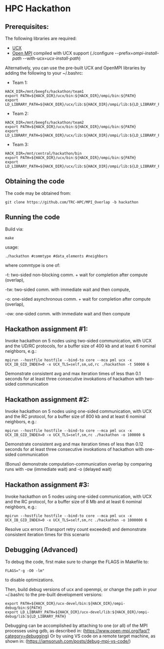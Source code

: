 # HPC Hackathon

## Prerequisites:
The following libraries are required:
  - [UCX](https://github.com/openucx/ucx)
  - [Open MPI](https://github.com/open-mpi/ompi.git) compiled with UCX support (./configure --prefix=*ompi-install-path* --with-ucx=*ucx-install-path*)

Alternatively, you can use the pre-built UCX and OpenMPI libraries by adding the following to your ~/.bashrc:
- Team 1:
```
HACK_DIR=/mnt/beegfs/hackathon/team1
export PATH=${HACK_DIR}/ucx/bin:${HACK_DIR}/ompi/bin:${PATH}
export LD_LIBRARY_PATH=${HACK_DIR}/ucx/lib:${HACK_DIR}/ompi/lib:${LD_LIBRARY_PATH}
```

- Team 2:
```
HACK_DIR=/mnt/beegfs/hackathon/team2
export PATH=${HACK_DIR}/ucx/bin:${HACK_DIR}/ompi/bin:${PATH}
export LD_LIBRARY_PATH=${HACK_DIR}/ucx/lib:${HACK_DIR}/ompi/lib:${LD_LIBRARY_PATH}
```

- Team 3:
```
HACK_DIR=/mnt/central/hackathon/bin
export PATH=${HACK_DIR}/ucx/bin:${HACK_DIR}/ompi/bin:${PATH}
export LD_LIBRARY_PATH=${HACK_DIR}/ucx/lib:${HACK_DIR}/ompi/lib:${LD_LIBRARY_PATH}
```

## Obtaining the code
The code may be obtained from:
```
git clone https://github.com/TRC-HPC/MPI_Overlap -b hackathon
```

## Running the code
Build via:
```
make
```

usage:
```
./hackathon #commtype #data_elements #neighbors
```

where commtype is one of:

  -t: two-sided non-blocking comm. + wait for completion after compute (overlap),

  -tw: two-sided comm. with immediate wait and then compute,

  -o: one-sided asynchronous comm. + wait for completion after compute (overlap),

  -ow: one-sided comm. with immediate wait and then compute

## Hackathon assignment #1:

Invoke hackathon on 5 nodes using two-sided communication, with UCX and the UD/RC protocols, for a buffer size of 400 kb and at least 6 nominal neighbors, e.g.:

```
mpirun --hostfile hostfile --bind-to core --mca pml ucx -x UCX_IB_GID_INDEX=0 -x UCX_TLS=self,sm,ud,rc ./hackathon -t 50000 6
```

Demonstrate consistent avg and max iteration times of less than 0.1 seconds for at least three consecutive invokations of hackathon with two-sided communication

## Hackathon assignment #2:

Invoke hackathon on 5 nodes using one-sided communication, with UCX and the RC protocol, for a buffer size of 800 kb and at least 6 nominal neighbors, e.g.:

```
mpirun --hostfile hostfile --bind-to core --mca pml ucx -x UCX_IB_GID_INDEX=0 -x UCX_TLS=self,sm,rc ./hackathon -o 100000 6
```

Demonstrate consistent avg and max iteration times of less than 0.12 seconds for at least three consecutive invokations of hackathon with one-sided communication

(Bonus) demonstrate computation-communication overlap by comparing runs with -ow (immediate wait) and -o (delayed wait)

## Hackathon assignment #3:

Invoke hackathon on 5 nodes using one-sided communication, with UCX and the RC protocol, for a buffer size of 8 Mb and at least 6 nominal neighbors, e.g.:

```
mpirun --hostfile hostfile --bind-to core --mca pml ucx -x UCX_IB_GID_INDEX=0 -x UCX_TLS=self,sm,rc ./hackathon -o 1000000 6
```

Resolve ucx errors (Transport retry count exceeded) and demonstrate consistent iteration times for this scenario

## Debugging (Advanced)
To debug the code, first make sure to change the FLAGS in Makefile to:
```
FLAGS="-g -O0 -lm"
```
to disable optimizations.

Then, build debug versions of ucx and openmpi, or change the path in your ~/.bashrc to the pre-built development versions:
```
export PATH=${HACK_DIR}/ucx-devel/bin:${HACK_DIR}/ompi-debug/bin:${PATH}
export LD_LIBRARY_PATH=${HACK_DIR}/ucx-devel/lib:${HACK_DIR}/ompi-debug/lib:${LD_LIBRARY_PATH}
```
Debugging can be accomplished by attaching to one (or all) of the MPI processes using gdb, as described in:
(https://www.open-mpi.org/faq/?category=debugging)
Or by using VS code on a remote target machine, as shown in:
(https://iamsorush.com/posts/debug-mpi-vs-code/)
